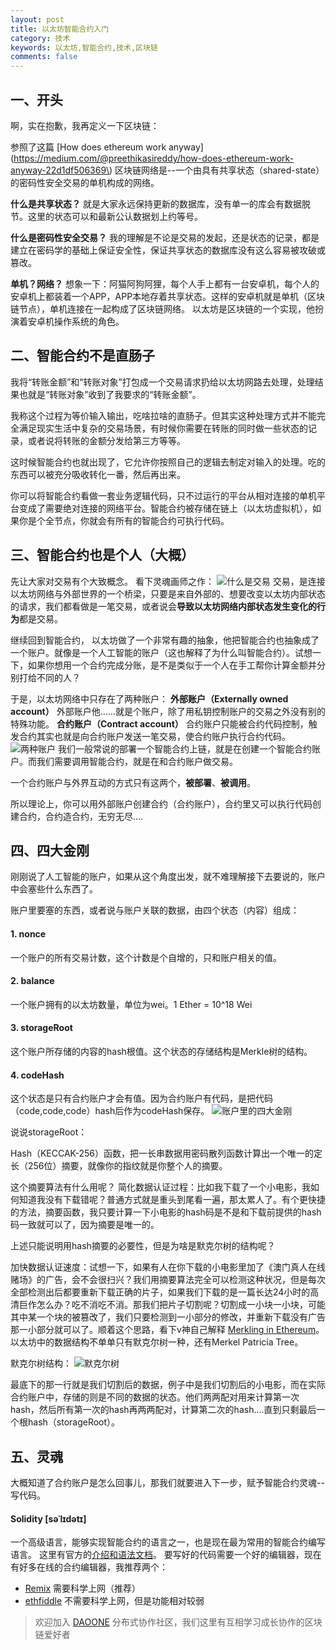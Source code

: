 ```yaml
---
layout: post
title: 以太坊智能合约入门
category: 技术
keywords: 以太坊,智能合约,技术,区块链
comments: false
---
```


## 一、开头
啊，实在抱歉，我再定义一下区块链：

参照了这篇
[How does ethereum work anyway](https://medium.com/@preethikasireddy/how-does-ethereum-work-anyway-22d1df506369\)
区块链网络是--一个由具有共享状态（shared-state）的密码性安全交易的单机构成的网络。

**什么是共享状态？**
就是大家永远保持更新的数据库，没有单一的库会有数据脱节。这里的状态可以和最新公认数据划上约等号。

**什么是密码性安全交易？**
我的理解是不论是交易的发起，还是状态的记录，都是建立在密码学的基础上保证安全性，保证共享状态的数据库没有这么容易被攻破或篡改。

**单机？网络？**
想象一下：阿猫阿狗阿狸，每个人手上都有一台安卓机，每个人的安卓机上都装着一个APP，APP本地存着共享状态。这样的安卓机就是单机（区块链节点），单机连接在一起构成了区块链网络。
以太坊是区块链的一个实现，他扮演着安卓机操作系统的角色。

## 二、智能合约不是直肠子
我将“转账金额”和“转账对象”打包成一个交易请求扔给以太坊网路去处理，处理结果也就是“转账对象”收到了我要求的“转账金额”。

我称这个过程为等价输入输出，吃啥拉啥的直肠子。但其实这种处理方式并不能完全满足现实生活中复杂的交易场景，有时候你需要在转账的同时做一些状态的记录，或者说将转账的金额分发给第三方等等。

这时候智能合约也就出现了，它允许你按照自己的逻辑去制定对输入的处理。吃的东西可以被充分吸收转化一番，然后再出来。

你可以将智能合约看做一套业务逻辑代码，只不过运行的平台从相对连接的单机平台变成了需要绝对连接的网络平台。智能合约被存储在链上（以太坊虚拟机），如果你是个全节点，你就会有所有的智能合约可执行代码。

## 三、智能合约也是个人（大概）
先让大家对交易有个大致概念。
看下灵魂画师之作：
![什么是交易](https://diycode.b0.upaiyun.com/photo/2018/421d4ca1bc53b45358fd990da989d802.png)
交易，是连接以太坊网络与外部世界的一个桥梁，只要是来自外部的、想要改变以太坊内部状态的请求，我们都看做是一笔交易，或者说会**导致以太坊网络内部状态发生变化的行为**都是交易。

继续回到智能合约，
以太坊做了一个非常有趣的抽象，他把智能合约也抽象成了一个账户。就像是一个人工智能的账户（这也解释了为什么叫智能合约）。试想一下，如果你想用一个合约完成分账，是不是类似于一个人在手工帮你计算金额并分别打给不同的人？

于是，以太坊网络中只存在了两种账户：
**外部账户（Externally owned account）**
外部账户他......就是个账户，除了用私钥控制账户的交易之外没有别的特殊功能。
**合约账户（Contract account）**
合约账户只能被合约代码控制，触发合约其实也就是向合约账户发送一笔交易，使合约账户执行合约代码。
![两种账户](https://diycode.b0.upaiyun.com/photo/2018/b8c43a74b5d411e30385260d4023dd1a.png)
我们一般常说的部署一个智能合约上链，就是在创建一个智能合约账户。而我们需要调用智能合约，就是在和合约账户做交易。

一个合约账户与外界互动的方式只有这两个，**被部署**、**被调用**。

所以理论上，你可以用外部账户创建合约（合约账户），合约里又可以执行代码创建合约，合约造合约，无穷无尽....

## 四、四大金刚
刚刚说了人工智能的账户，如果从这个角度出发，就不难理解接下去要说的，账户中会塞些什么东西了。

账户里要塞的东西，或者说与账户关联的数据，由四个状态（内容）组成：
#### 1. nonce
一个账户的所有交易计数，这个计数是个自增的，只和账户相关的值。
#### 2. balance
一个账户拥有的以太坊数量，单位为wei。1 Ether = 10^18 Wei
#### 3. storageRoot
这个账户所存储的内容的hash根值。这个状态的存储结构是Merkle树的结构。
#### 4. codeHash 
这个状态是只有合约账户才会有值。因为合约账户有代码，是把代码（code,code,code）hash后作为codeHash保存。
![账户里的四大金刚](https://diycode.b0.upaiyun.com/photo/2018/99b8a5e448501d737a7ebf4d98b7af3f.png)

说说storageRoot：

Hash（KECCAK-256）函数，把一长串数据用密码散列函数计算出一个唯一的定长（256位）摘要，就像你的指纹就是你整个人的摘要。

这个摘要算法有什么用呢？
简化数据认证过程：比如我下载了一个小电影，我如何知道我没有下载错呢？普通方式就是重头到尾看一遍，那太累人了。有个更快捷的方法，摘要函数，我只要计算一下小电影的hash码是不是和下载前提供的hash码一致就可以了，因为摘要是唯一的。

上述只能说明用hash摘要的必要性，但是为啥是默克尔树的结构呢？

加快数据认证速度：试想一下，如果有人在你下载的小电影里加了《澳门真人在线赌场》的广告，会不会很扫兴？我们用摘要算法完全可以检测这种状况，但是每次全部检测出后都要重新下载正确的片子，如果我们下载的是一篇长达24小时的高清巨作怎么办？吃不消吃不消。那我们把片子切割呢？切割成一小块一小块，可能其中某一个块的被篡改了，我们只要检测到一小部分的修改，并重新下载没有广告那一小部分就可以了。顺着这个思路，看下v神自己解释 [Merkling in Ethereum](https://blog.ethereum.org/2015/11/15/merkling-in-ethereum/)。以太坊中的数据结构不单单只有默克尔树一种，还有Merkel Patricia Tree。

默克尔树结构：
![默克尔树](https://diycode.b0.upaiyun.com/photo/2018/c1c8727228ad5af5bea08e4dfeb76910.png)

最底下的那一行就是我们切割后的数据，例子中是我们切割后的小电影，而在实际合约账户中，存储的则是不同的数据的状态。他们两两配对用来计算第一次hash，然后所有第一次的hash再两两配对，计算第二次的hash....直到只剩最后一个根hash（storageRoot）。

## 五、灵魂
大概知道了合约账户是怎么回事儿，那我们就要进入下一步，赋予智能合约灵魂--写代码。
#### Solidity  [səˈlɪdətɪ] 
一个高级语言，能够实现智能合约的语言之一，也是现在最为常用的智能合约编写语言。
这里有官方的[介绍和语法文档](http://solidity.readthedocs.io/)。
要写好的代码需要一个好的编辑器，现在有好多在线的合约编辑器，我推荐两个：
- [Remix](https://ethereum.github.io/browser-solidity/) 需要科学上网（推荐）
- [ethfiddle](https://ethfiddle.com/) 不需要科学上网，但是功能相对较弱


> 欢迎加入 [DAOONE](http://daoone.org) 分布式协作社区，我们这里有互相学习成长协作的区块链爱好者


